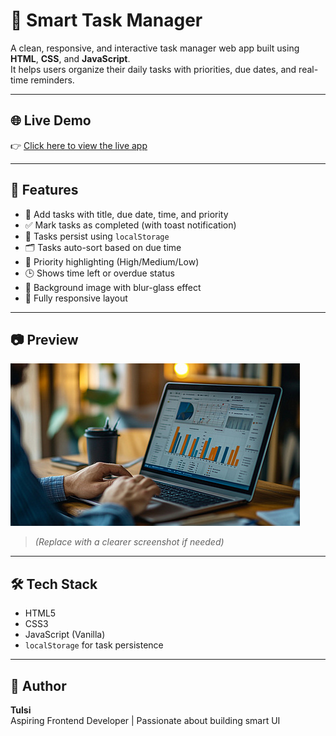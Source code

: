 # 🌟 Smart Task Manager

A clean, responsive, and interactive task manager web app built using **HTML**, **CSS**, and **JavaScript**.  
It helps users organize their daily tasks with priorities, due dates, and real-time reminders.

---

## 🌐 Live Demo

👉 [Click here to view the live app](https://smart-task-manager-omega-ten.vercel.app)

---

## 🚀 Features

- 📝 Add tasks with title, due date, time, and priority  
- ✅ Mark tasks as completed (with toast notification)  
- 🔁 Tasks persist using `localStorage`  
- 🗂️ Tasks auto-sort based on due time  
- 🔴 Priority highlighting (High/Medium/Low)  
- 🕒 Shows time left or overdue status  
- 🎨 Background image with blur-glass effect  
- 📱 Fully responsive layout

---

## 📷 Preview

![App Screenshot](final.jpg)  
> *(Replace with a clearer screenshot if needed)*

---

## 🛠 Tech Stack

- HTML5  
- CSS3  
- JavaScript (Vanilla)  
- `localStorage` for task persistence

---

## 🙌 Author

**Tulsi**  
Aspiring Frontend Developer | Passionate about building smart UI  
 


 

      
